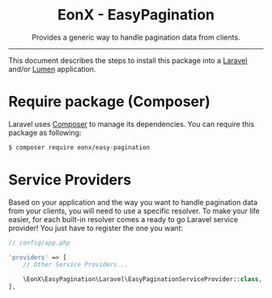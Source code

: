 <div align="center">
    <h1>EonX - EasyPagination</h1>
    <p>Provides a generic way to handle pagination data from clients.</p>
</div>

---

This document describes the steps to install this package into a [Laravel][1] and/or [Lumen][2] application.

# Require package (Composer)

Laravel uses [Composer][3] to manage its dependencies. You can require this package as following:

```bash
$ composer require eonx/easy-pagination
```

# Service Providers

Based on your application and the way you want to handle pagination data from your clients, you will need to use a
specific resolver. To make your life easier, for each built-in resolver comes a ready to go Laravel service provider!
You just have to register the one you want:

```php
// config/app.php

'providers' => [
    // Other Service Providers...

    \EonX\EasyPagination\Laravel\EasyPaginationServiceProvider::class,
],
```

[1]: https://laravel.com/

[2]: https://lumen.laravel.com/

[3]: https://getcomposer.org/

